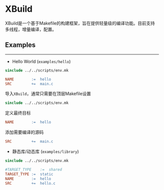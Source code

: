 # XBuild
XBuild是一个基于Makefile的构建框架，旨在提供轻量级的编译功能。目前支持多线程，增量编译，配置。

## Examples
---
- Hello World (`examples/hello`)

```makefile
sinclude ../../scripts/env.mk

NAME		:=	hello
SRC			+=	main.c
```
导入`XBuild`，通常只需要在顶层Makefile设置
```makefile
sinclude ../../scripts/env.mk
```
定义最终目标
```makefile
NAME		:=	hello
```
添加需要编译的源码
```makefile
SRC			+=	main.c
```
- 静态库/动态库 (`examples/library`)
```makefile
sinclude ../../scripts/env.mk

#TARGET_TYPE	:=	shared
TARGET_TYPE	:=	static
NAME		:=	hello
SRC			+=	hello.c
```